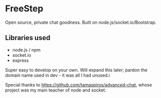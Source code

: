# FreeStep

Open source, private chat goodness. Built on node.js/socket.io/Bootstrap.

## Libraries used
<ul>
  <li>node.js / npm</li>
  <li>socket.io</li>
  <li>express</li>
</ul>

Super easy to develop on your own. Will expand this later; pardon the domain name used in dev - it was all I had unused.i

Special thanks to https://github.com/tamaspiros/advanced-chat, whose project was my main teacher of node and socket.
